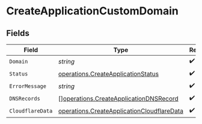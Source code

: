 # CreateApplicationCustomDomain


## Fields

| Field                                                                                                    | Type                                                                                                     | Required                                                                                                 | Description                                                                                              |
| -------------------------------------------------------------------------------------------------------- | -------------------------------------------------------------------------------------------------------- | -------------------------------------------------------------------------------------------------------- | -------------------------------------------------------------------------------------------------------- |
| `Domain`                                                                                                 | *string*                                                                                                 | :heavy_check_mark:                                                                                       | N/A                                                                                                      |
| `Status`                                                                                                 | [operations.CreateApplicationStatus](../../models/operations/createapplicationstatus.md)                 | :heavy_check_mark:                                                                                       | N/A                                                                                                      |
| `ErrorMessage`                                                                                           | *string*                                                                                                 | :heavy_check_mark:                                                                                       | N/A                                                                                                      |
| `DNSRecords`                                                                                             | [][operations.CreateApplicationDNSRecord](../../models/operations/createapplicationdnsrecord.md)         | :heavy_check_mark:                                                                                       | N/A                                                                                                      |
| `CloudflareData`                                                                                         | [operations.CreateApplicationCloudflareData](../../models/operations/createapplicationcloudflaredata.md) | :heavy_check_mark:                                                                                       | N/A                                                                                                      |
